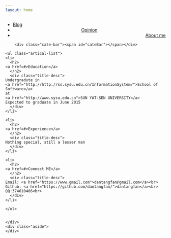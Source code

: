 ```yaml
---
layout: home
---
```


<div class="index-content project">
    <div class="section">
        <ul class="artical-cate">
            <li><a href="/"><span>Blog</span></a></li>
            <li style="text-align:center"><a href="/opinion"><span>Opinion</span></a></li>
            <li class="on" style="text-align:right"><a href="/project"><span>About me</span></a></li>
        </ul>

        <div class="cate-bar"><span id="cateBar"></span></div>
<!--
        <ul class="artical-list">
        {% for post in site.categories.project %}
            <li>
                <h2>
                    <a href="{{ post.url }}">{{ post.title }}</a>
                </h2>
                <div class="title-desc">{{ post.description }}</div>
            </li>
        {% endfor %}
        </ul>
-->
    <ul class="artical-list">
    <li>
      <h2>
	<a href=#>Education</a>
      </h2>
      <div class="title-desc">
	Undergradute in
	<a href="http://http://ss.sysu.edu.cn/InformationSystem/">School of Software</a>
	at
	<a href="http://www.sysu.edu.cn">SUN YAT-SEN UNIVERSITY</a>
	Expected to graduate in June 2015
      </div>
    </li>

    <li>
      <h2>
	<a href=#>Experience</a>
      </h2>
      <div class="title-desc">
	Nothing special, still a lesser man
      </div>
    </li>

    <li>
      <h2>
	<a href=#>Connect ME</a>
      </h2>
      <div class="title-desc">
	Email: <a href="https://www.gmail.com">dantangfan@gmail.com</a><br>
	Github: <a href="https://github.com/dantangfan/">dantangfan</a><br>
	QQ:374610406<br>
      </div>
    </li>

    </ul>


    </div>
    <div class="aside">
    </div>
</div>
